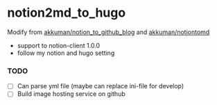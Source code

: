 # notion2md_to_hugo

Modify from [akkuman/notion_to_github_blog](https://github.com/akkuman/notion_to_github_blog) and [akkuman/notiontomd](https://github.com/akkuman/notiontomd)

- support to notion-client 1.0.0
- follow my notion and hugo setting

### TODO

- [ ] Can parse yml file (maybe can replace ini-file for develop)
- [ ] Build image hosting service on github
